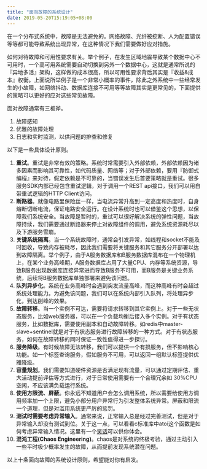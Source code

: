 ```yaml
---
title: "面向故障的系统设计"
date: 2019-05-20T15:19:05+08:00
---
```


在一个分布式系统中，故障是无法避免的。网络故障、光纤被挖断、人为配置错误等等都可能导致系统出现异常，在这种情况下我们需要做好应对措施。

如何对待故障和可用性要求有关。举个例子，在发生区域地震导致某个数据中心不可用时，一个高可用系统需要自动切换到另外一个数据中心，这就是通常所说的『异地多活』架构，这样做的成本很高，所以可用性要求背后其实是『收益&成本』权衡。上面说所举例子是一个非常小概率的事件，除此之外系统中一些经常发生的小故障，如网络抖动、数据库连接不可用等等故障其实是更常见的，下面提供的策略可以更好的应对这些常见故障。

面对故障通常有三板斧。

1. 故障感知
2. 优雅的故障处理
3. 日志和实时监测，以供问题的排查和修复

以下是一些具体设计原则。

1. **重试**。重试是非常有效的策略。系统时常需要引入外部依赖，外部依赖因为诸多因素而影响其可靠性，如代码质量、网络等；对于外部依赖，要用『防御式编程』来对待，假定依赖是不可靠的，当错误发生后首要策略就是重试。很多服务SDK内部已经包含重试逻辑，对于调用一个REST api接口，我们可以用自带重试逻辑的HTTP Client访问。
2. **断路器**。就像电路里保险丝一样，当电流异常升高到一定高度和热度时，自身熔断切断电流，保证电路安全运行。在设计系统时也可以借鉴这个思想，以保障我们系统安全。当故障是暂时的，重试可以很好解决系统的弹性问题，当故障持续，我们需要通过断路器来停止对故障组件的调用，避免系统资源耗尽以及下游服务雪崩。
3. **关键系统隔离**。当一个系统故障时，通常会引发异常，如线程和socket不能及时回收，导致内存被耗尽，因此我们需要将关键服务和其它服务分开部署以达到故障隔离。举个例子，由于A服务数据库和B服务数据库混布在一个物理机上，在某个业务高峰期，A服务数据库占用了大量CPU、内存等系统资源，导致B服务出现数据库连接异常进而导致B服务不可用，而B服务是关键业务系统，后续将B服务数据库单独部署来避免该问题。
4. **队列异步化**。系统在业务高峰时会遇到突发流量高峰，而这种高峰有时会超过系统处理能力。为避免该问题，我们可以在系统内部引入队列，将处理异步化，到达削峰的效果。
5. **故障转移**。当一个实例不可达，需要将请求转移到其它实例上。对于一些无状态服务，比如web服务器，可以在一个负载均衡后接入多个实例。对于有状态服务，比如数据库，需要使用副本和自动故障转移。如redis中master-slave+sentinel就是对于有状态服务进行故障转移的一种方式。对于有状态服务，如何在故障转移的同时保证一致性值得进一步探讨。
6. **服务降级**。有时候故障无法转移，我们可以提供一个有损服务，但不影响核心功能。如一个标签查询服务，假如服务不可用，可以返回一组默认标签提供优雅降级。
7. **容量规划**。我们需要知道硬件资源是否满足现有流量，可以通过定期评估、重大活动提前评估等方式进行，对于日常使用需要有一个合理冗余如 30%CPU空闲，不应该满负载运行系统。
8. **使用方限流、屏蔽**。你永远不知道用户会怎么调用系统，所以需要给使用方调用频率加一个上限，避免小部分用户异常行为引发整体系统异常。屏蔽和限流一个道理，但是对滥用系统更严厉的惩罚。
9. **测试时需要考虑异常输入**。通常来说，正常输入总是经过完善测试，但是对于异常输入却没有测试到位。关于这一点，可以看看c标准库中atoi这个函数是如何考虑异常输入情况。这里有一个[笑话](https://www.zhihu.com/question/20034686/answer/52063718)可以供你体会。
10. **混沌工程(Chaos Engineering)**。chaos是对系统的终极考验，通过主动引入一些平时极少概率发生的故障，从而提前发现系统潜在问题。

以上十条面向故障的系统设计原则，希望能对你有启发。